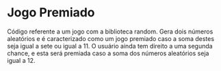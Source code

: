 # Jogo Premiado

Código referente a um jogo com a biblioteca random. Gera dois números aleatórios e é caracterizado como um jogo premiado caso a soma destes seja igual a sete ou igual a 11. O usuário ainda tem direito a uma segunda chance, e esta será premiada caso a soma dos números aleatórios seja igual a 12.
